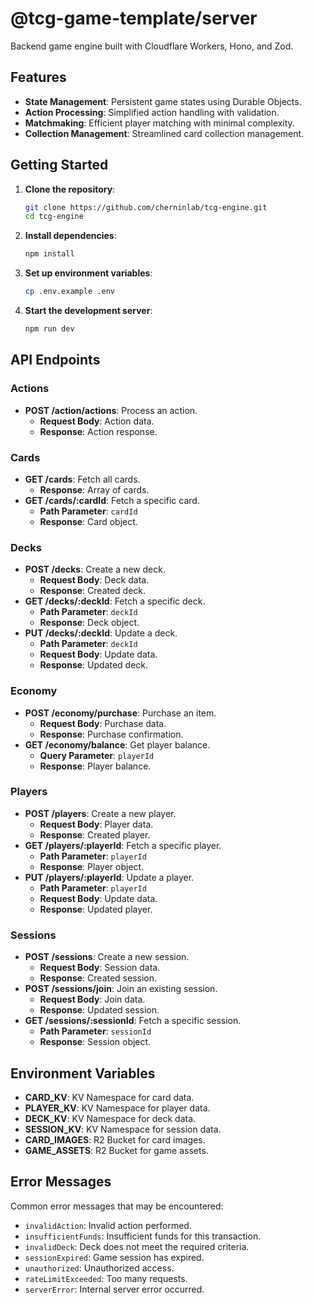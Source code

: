 # @tcg-game-template/server

Backend game engine built with Cloudflare Workers, Hono, and Zod.

## Features

- **State Management**: Persistent game states using Durable Objects.
- **Action Processing**: Simplified action handling with validation.
- **Matchmaking**: Efficient player matching with minimal complexity.
- **Collection Management**: Streamlined card collection management.

## Getting Started

1. **Clone the repository**:

   ```bash
   git clone https://github.com/cherninlab/tcg-engine.git
   cd tcg-engine
   ```

2. **Install dependencies**:

   ```bash
   npm install
   ```

3. **Set up environment variables**:

   ```bash
   cp .env.example .env
   ```

4. **Start the development server**:

   ```bash
   npm run dev
   ```

## API Endpoints

### Actions

- **POST /action/actions**: Process an action.
  - **Request Body**: Action data.
  - **Response**: Action response.

### Cards

- **GET /cards**: Fetch all cards.
  - **Response**: Array of cards.
- **GET /cards/:cardId**: Fetch a specific card.
  - **Path Parameter**: `cardId`
  - **Response**: Card object.

### Decks

- **POST /decks**: Create a new deck.
  - **Request Body**: Deck data.
  - **Response**: Created deck.
- **GET /decks/:deckId**: Fetch a specific deck.
  - **Path Parameter**: `deckId`
  - **Response**: Deck object.
- **PUT /decks/:deckId**: Update a deck.
  - **Path Parameter**: `deckId`
  - **Request Body**: Update data.
  - **Response**: Updated deck.

### Economy

- **POST /economy/purchase**: Purchase an item.
  - **Request Body**: Purchase data.
  - **Response**: Purchase confirmation.
- **GET /economy/balance**: Get player balance.
  - **Query Parameter**: `playerId`
  - **Response**: Player balance.

### Players

- **POST /players**: Create a new player.
  - **Request Body**: Player data.
  - **Response**: Created player.
- **GET /players/:playerId**: Fetch a specific player.
  - **Path Parameter**: `playerId`
  - **Response**: Player object.
- **PUT /players/:playerId**: Update a player.
  - **Path Parameter**: `playerId`
  - **Request Body**: Update data.
  - **Response**: Updated player.

### Sessions

- **POST /sessions**: Create a new session.
  - **Request Body**: Session data.
  - **Response**: Created session.
- **POST /sessions/join**: Join an existing session.
  - **Request Body**: Join data.
  - **Response**: Updated session.
- **GET /sessions/:sessionId**: Fetch a specific session.
  - **Path Parameter**: `sessionId`
  - **Response**: Session object.

## Environment Variables

- **CARD_KV**: KV Namespace for card data.
- **PLAYER_KV**: KV Namespace for player data.
- **DECK_KV**: KV Namespace for deck data.
- **SESSION_KV**: KV Namespace for session data.
- **CARD_IMAGES**: R2 Bucket for card images.
- **GAME_ASSETS**: R2 Bucket for game assets.

## Error Messages

Common error messages that may be encountered:

- `invalidAction`: Invalid action performed.
- `insufficientFunds`: Insufficient funds for this transaction.
- `invalidDeck`: Deck does not meet the required criteria.
- `sessionExpired`: Game session has expired.
- `unauthorized`: Unauthorized access.
- `rateLimitExceeded`: Too many requests.
- `serverError`: Internal server error occurred.
